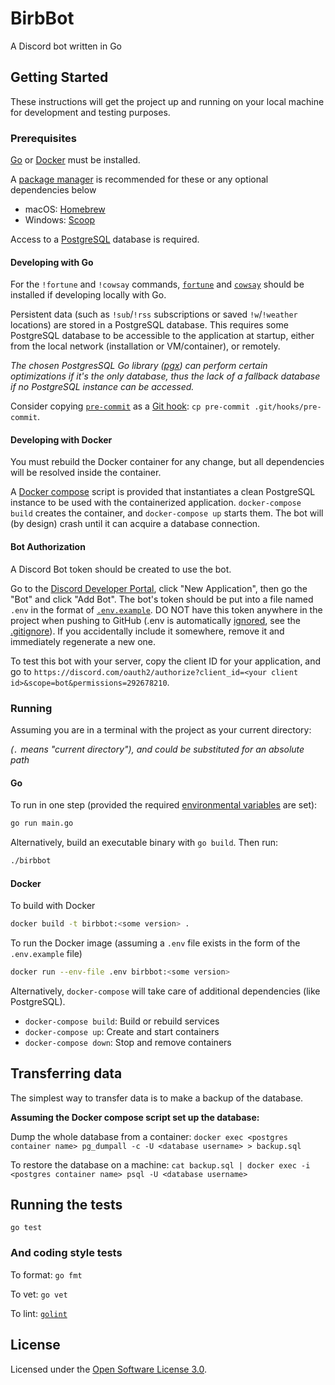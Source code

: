 # BirbBot

A Discord bot written in Go

## Getting Started

These instructions will get the project up and running on your local machine for development and testing purposes.

### Prerequisites

[Go](https://golang.org/) or [Docker](https://www.docker.com/) must be installed.

A [package manager](https://en.wikipedia.org/wiki/Package_manager) is recommended for these or any optional dependencies below
* macOS: [Homebrew](https://brew.sh/)
* Windows: [Scoop](https://scoop.sh/)

Access to a [PostgreSQL](https://www.postgresql.org/) database is required.

#### Developing with Go

For the `!fortune` and `!cowsay` commands, [`fortune`](https://www.ibiblio.org/pub/linux/games/amusements/fortune/!INDEX.html) and [`cowsay`](https://github.com/tnalpgge/rank-amateur-cowsay) should be installed if developing locally with Go.

Persistent data (such as `!sub`/`!rss` subscriptions or saved `!w`/`!weather` locations) are stored in a PostgreSQL database. This requires some PostgreSQL database to be accessible to the application at startup, either from the local network (installation or VM/container), or remotely.

_The chosen PostgresSQL Go library ([pgx](https://github.com/jackc/pgx)) can perform certain optimizations if it's the only database, thus the lack of a fallback database if no PostgreSQL instance can be accessed._

Consider copying [`pre-commit`](pre-commit) as a [Git hook](https://git-scm.com/docs/githooks): `cp pre-commit .git/hooks/pre-commit`.

#### Developing with Docker

You must rebuild the Docker container for any change, but all dependencies will be resolved inside the container.

A [Docker compose](https://docs.docker.com/compose/) script is provided that instantiates a clean PostgreSQL instance to be used with the containerized application. `docker-compose build` creates the container, and `docker-compose up` starts them. The bot will (by design) crash until it can acquire a database connection.

#### Bot Authorization

A Discord Bot token should be created to use the bot.
<!-- TODO: Create a mock environment to test the bot -->
Go to the [Discord Developer Portal](https://discordapp.com/developers/applications/), click "New Application", then go the "Bot" and click "Add Bot". The bot's token should be put into a file named `.env` in the format of [`.env.example`](.env.example). DO NOT have this token anywhere in the project when pushing to GitHub (.env is automatically [ignored](https://git-scm.com/docs/gitignore), see the [.gitignore](.gitignore)). If you accidentally include it somewhere, remove it and immediately regenerate a new one.

To test this bot with your server, copy the client ID for your application, and go to `https://discord.com/oauth2/authorize?client_id=<your client id>&scope=bot&permissions=292678210`.

### Running

Assuming you are in a terminal with the project as your current directory:

_(`.` means "current directory"), and could be substituted for an absolute path_

#### Go
To run in one step (provided the required [environmental variables](https://en.wikipedia.org/wiki/Environment_variable#Assignment) are set):
```bash
go run main.go
```

Alternatively, build an executable binary with `go build`.
Then run:

```bash
./birbbot
```
#### Docker
To build with Docker

```bash
docker build -t birbbot:<some version> .
```

To run the Docker image (assuming a `.env` file exists in the form of the `.env.example` file)

```bash
docker run --env-file .env birbbot:<some version>
```

Alternatively, `docker-compose` will take care of additional dependencies (like PostgreSQL).
- `docker-compose build`: Build or rebuild services
- `docker-compose up`: Create and start containers
- `docker-compose down`: Stop and remove containers

## Transferring data

The simplest way to transfer data is to make a backup of the database.

**Assuming the Docker compose script set up the database:**

Dump the whole database from a container:
`docker exec <postgres container name> pg_dumpall -c -U <database username> > backup.sql`

To restore the database on a machine:
`cat backup.sql | docker exec -i <postgres container name> psql -U <database username>`

## Running the tests

`go test`

### And coding style tests

To format: `go fmt`

To vet: `go vet`

To lint: [`golint`](https://github.com/golang/lint)

## License

Licensed under the [Open Software License 3.0](https://spdx.org/licenses/OSL-3.0.html).
